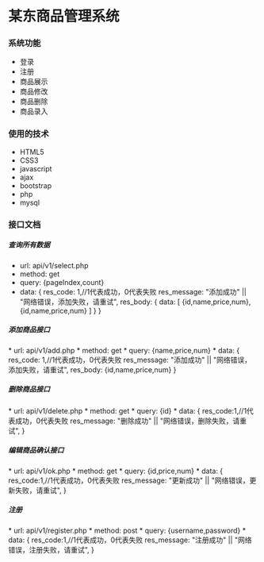 <h1>某东商品管理系统</h1>

<h3>系统功能</h3>

* 登录
* 注册
* 商品展示
* 商品修改
* 商品删除
* 商品录入

<h3>使用的技术</h3>

* HTML5
* CSS3
* javascript
* ajax
* bootstrap
* php
* mysql

<h3>接口文档</h3>
<h5>查询所有数据</h5>

* url: api/v1/select.php
* method: get
* query: {pageIndex,count}
* data: {
    res_code: 1,//1代表成功，0代表失败
    res_message: "添加成功" || "网络错误，添加失败，请重试",
    res_body: {
        data: [
            {id,name,price,num},
            {id,name,price,num}
        ]
    }
}

<h5>添加商品接口</h5>
* url: api/v1/add.php
* method: get
* query: {name,price,num}
* data: {
    res_code: 1,//1代表成功，0代表失败
    res_message: "添加成功" || "网络错误，添加失败，请重试",
    res_body: {id,name,price,num}
}

<h5>删除商品接口</h5>
* url: api/v1/delete.php
* method: get
* query: {id}
* data: {
    res_code:1,//1代表成功，0代表失败
    res_message: "删除成功" || "网络错误，删除失败，请重试",
}

<h5>编辑商品确认接口</h5>
* url: api/v1/ok.php
* method: get
* query: {id,price,num}
* data: {
    res_code:1,//1代表成功，0代表失败
    res_message: "更新成功" || "网络错误，更新失败，请重试",
}

<h5>注册</h5>
* url: api/v1/register.php
* method: post
* query: {username,password}
* data: {
    res_code:1,//1代表成功，0代表失败
    res_message: "注册成功" || "网络错误，注册失败，请重试",
}

